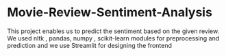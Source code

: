 # Movie-Review-Sentiment-Analysis
This project enables us to predict the sentiment based on the given review. We used nltk , pandas, numpy , scikit-learn modules for preprocessing and prediction and we use Streamlit for  designing the  frontend
